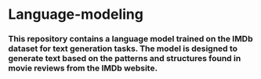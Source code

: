 # Language-modeling
### This repository contains a language model trained on the IMDb dataset for text generation tasks. The model is designed to generate text based on the patterns and structures found in movie reviews from the IMDb website. 
